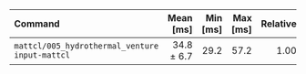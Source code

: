 | Command | Mean [ms] | Min [ms] | Max [ms] | Relative |
|:---|---:|---:|---:|---:|
| `mattcl/005_hydrothermal_venture input-mattcl` | 34.8 ± 6.7 | 29.2 | 57.2 | 1.00 |
